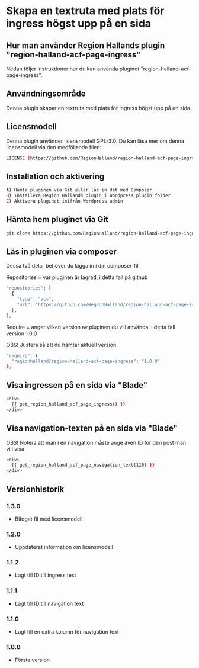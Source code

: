 # Skapa en textruta med plats för ingress högst upp på en sida

## Hur man använder Region Hallands plugin "region-halland-acf-page-ingress"

Nedan följer instruktioner hur du kan använda pluginet "region-halland-acf-page-ingress".


## Användningsområde

Denna plugin skapar en textruta med plats för ingress högst upp på en sida


## Licensmodell

Denna plugin använder licensmodell GPL-3.0. Du kan läsa mer om denna licensmodell via den medföljande filen:
```sh
LICENSE (https://github.com/RegionHalland/region-halland-acf-page-ingress/blob/master/LICENSE)
```

## Installation och aktivering

```sh
A) Hämta pluginen via Git eller läs in det med Composer
B) Installera Region Hallands plugin i Wordpress plugin folder
C) Aktivera pluginet inifrån Wordpress admin
```


## Hämta hem pluginet via Git

```sh
git clone https://github.com/RegionHalland/region-halland-acf-page-ingress.git
```


## Läs in pluginen via composer

Dessa två delar behöver du lägga in i din composer-fil

Repositories = var pluginen är lagrad, i detta fall på github

```sh
"repositories": [
  {
    "type": "vcs",
    "url": "https://github.com/RegionHalland/region-halland-acf-page-ingress.git"
  },
],
```
Require = anger vilken version av pluginen du vill använda, i detta fall version 1.0.0

OBS! Justera så att du hämtar aktuell version.

```sh
"require": {
  "regionhalland/region-halland-acf-page-ingress": "1.0.0"
},
```


## Visa ingressen på en sida via "Blade"

```sh
<div>
  {{ get_region_halland_acf_page_ingress() }}
</div>
```

## Visa navigation-texten på en sida via "Blade"

OBS! Notera att man i en navigation måste ange även ID för den post man vill visa 

```sh
<div>
  {{ get_region_halland_acf_page_navigation_text(116) }}
</div>
```

## Versionhistorik

### 1.3.0
- Bifogat fil med licensmodell

### 1.2.0
- Uppdaterat information om licensmodell

### 1.1.2
- Lagt till ID till ingress text

### 1.1.1
- Lagt till ID till navigation text

### 1.1.0
- Lagt till en extra kolumn för navigation text

### 1.0.0
- Första version